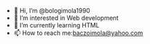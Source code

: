 - 👋 Hi, I’m @bologimola1990
- 👀 I’m interested in Web development 
- 🌱 I’m currently learning HTML
- 📫 How to reach me:baczoimola@yahoo.com 

<!---
bologimola1990/bologimola1990 is a ✨ special ✨ repository because its `README.md` (this file) appears on your GitHub profile.
You can click the Preview link to take a look at your changes.
--->
